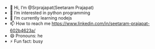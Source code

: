 - 👋 Hi, I’m @Srprajapat(Seetaram Prajapat)
- 👀 I’m interested in python programming
- 🌱 I’m currently learning nodejs
- 📫 How to reach me https://www.linkedin.com/in/seetaram-prajapat-602b4623a/
- 😄 Pronouns: he
- ⚡ Fun fact: busy

<!---
Srprajapat/Srprajapat is a ✨ special ✨ repository because its `README.md` (this file) appears on your GitHub profile.
You can click the Preview link to take a look at your changes.
--->

